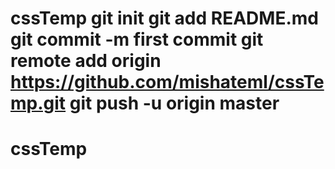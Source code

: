 # cssTemp git init git add README.md git commit -m first commit git remote add origin https://github.com/mishateml/cssTemp.git git push -u origin master
# cssTemp
